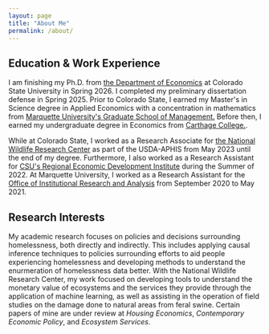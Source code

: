 ```yaml
---
layout: page
title: "About Me"
permalink: /about/
---
```



## Education & Work Experience
I am finishing my Ph.D. from [the Department of Economics](https://economics.colostate.edu/graduate/) at Colorado State University in Spring 2026. I completed my preliminary dissertation defense in Spring 2025. Prior to Colorado State, I earned my Master's in Science degree in Applied Economics with a concentration in mathematics from [Marquette University's Graduate School of Management.](https://www.marquette.edu/business/graduate/ms-applied-economics/) Before then, I earned my undergraduate degree in Economics from [Carthage College.](https://www.carthage.edu/academics/majors-minors/economics/). 

While at Colorado State, I worked as a Research Associate for [the National Wildlife Research Center](https://www.aphis.usda.gov/national-wildlife-programs/nwrc) as part of the USDA-APHIS from May 2023 until the end of my degree. Furthermore, I also worked as a Research Assistant for [CSU's Regional Economic Development Institute](https://csuredi.org/) during the Summer of 2022. At Marquette University, I worked as a Research Assistant for the [Office of Institutional Research and Analysis](https://www.marquette.edu/academic-effectiveness/institutional-research-analysis/) from September 2020 to May 2021.

## Research Interests
My academic research focuses on policies and decisions surrounding homelessness, both directly and indirectly. This includes applying causal inference techniques to policies surrounding efforts to aid people experiencing homelessness and developing methods to understand the enurmeration of homelessness data better. With the National Wildlife Research Center, my work focused on developing tools to understand the monetary value of ecosystems and the services they provide through the application of machine learning, as well as assisting in the operation of field studies on the damage done to natural areas from feral swine. Certain papers of mine are under review at *Housing Economics*, *Contemporary Economic Policy*, and *Ecosystem Services*.

